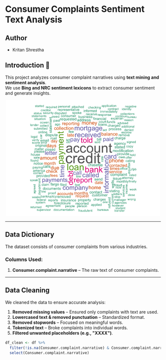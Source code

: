 # Consumer Complaints Sentiment Text Analysis

## Author
- Kritan Shrestha

## Introduction 📌
This project analyzes consumer complaint narratives using **text mining and sentiment analysis**.  
We use **Bing and NRC sentiment lexicons** to extract consumer sentiment and generate insights.  

<div align="center">
<img src="images/wordcloud.png" width="500">
</div>

---

## Data Dictionary
The dataset consists of consumer complaints from various industries.  
### Columns Used:
1. **Consumer.complaint.narrative** – The raw text of consumer complaints.

---

## Data Cleaning
We cleaned the data to ensure accurate analysis:
1. **Removed missing values** – Ensured only complaints with text are used.
2. **Lowercased text & removed punctuation** – Standardized format.
3. **Removed stopwords** – Focused on meaningful words.
4. **Tokenized text** – Broke complaints into individual words.
5. **Filtered unwanted placeholders (e.g., "XXXX")**.

```r
df_clean <- df %>% 
  filter(!is.na(Consumer.complaint.narrative) & Consumer.complaint.narrative != "") %>% 
  select(Consumer.complaint.narrative)


